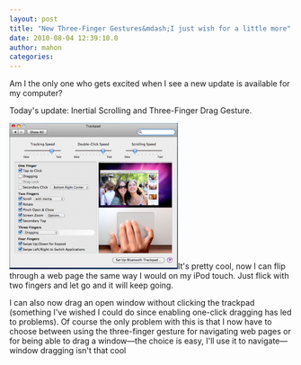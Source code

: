 ```yaml
---
layout: post
title: "New Three-Finger Gestures&mdash;I just wish for a little more"
date: 2010-08-04 12:39:10.0
author: mahon
categories: 
---
```

Am I the only one who gets excited when I see a new update is available for my computer?

Today's update: Inertial Scrolling and Three-Finger Drag Gesture.

<a href="/uploads/2010/08/Screen-shot-2010-08-04-at-10.34.16-AM.png"><img class="aligncenter size-medium wp-image-426" title="Three-finger drag gesture" src="/uploads/2010/08/Screen-shot-2010-08-04-at-10.34.16-AM-300x260.png" alt="" width="300" height="260" /></a>It's pretty cool, now I can flip through a web page the same way I would on my iPod touch. Just flick with two fingers and let go and it will keep going.

I can also now drag an open window without clicking the trackpad (something I've wished I could do since enabling one-click dragging has led to problems). Of course the only problem with this is that I now have to choose between using the three-finger gesture for navigating web pages or for being able to drag a window—the choice is easy, I'll use it to navigate—window dragging isn't that cool